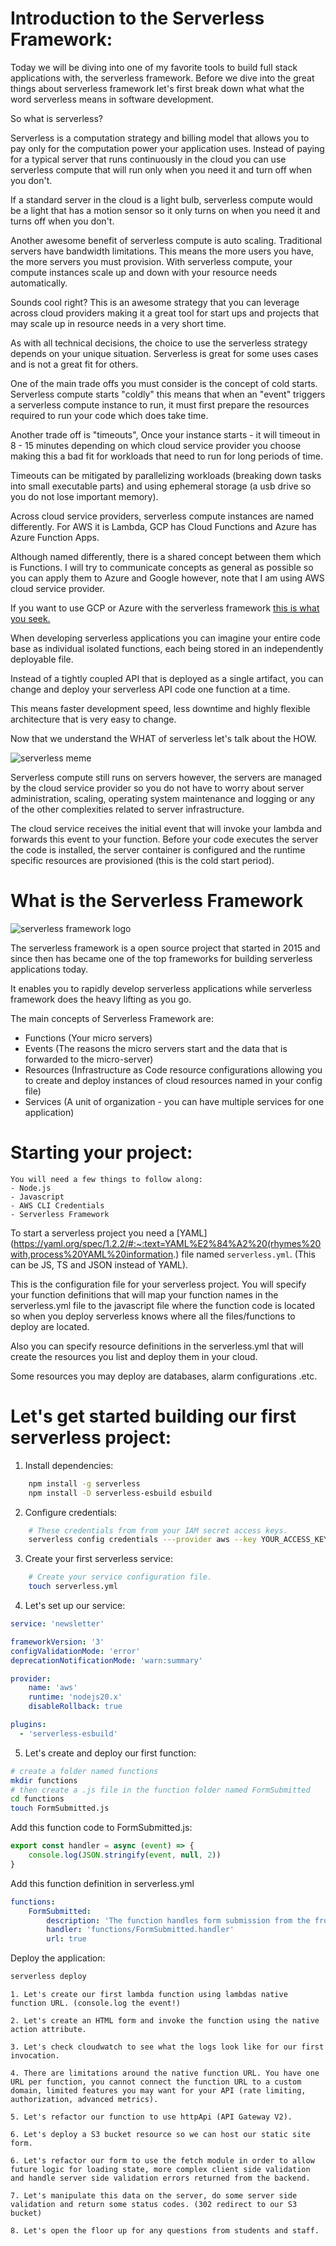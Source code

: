 # Introduction to the Serverless Framework:

Today we will be diving into one of my favorite tools to build full stack applications with, the serverless framework. Before we dive into the great things about serverless framework let's first break down what what the word serverless means in software development.

So what is serverless?

Serverless is a computation strategy and billing model that allows you to pay only for the computation power your application uses. Instead of paying for a typical server that
runs continuously in the cloud you can use serverless compute that will run only when you need it and turn off when you don't.

If a standard server in the cloud is a light bulb, serverless compute would be a light that has a motion sensor so it only turns on when you need it and turns off when you don't.

Another awesome benefit of serverless compute is auto scaling. Traditional servers have bandwidth limitations. This means the more users you have, the more servers you must provision. With serverless compute, your compute instances scale up and down with your resource needs automatically.

Sounds cool right? This is an awesome strategy that you can leverage across cloud providers making it a great tool for start ups and projects that may scale up in resource needs in a very short time.

As with all technical decisions, the choice to use the serverless strategy depends on your unique situation. Serverless is great for some uses cases and is not a great fit for others.

One of the main trade offs you must consider is the concept of cold starts. Serverless compute starts "coldly" this means that when an "event" triggers a serverless compute instance to run, it must first prepare the resources required to run your code which does take time.

Another trade off is "timeouts", Once your instance starts - it will timeout in 8 - 15 minutes depending on which cloud service provider you choose making this a bad fit for workloads that need to run for long periods of time.  

Timeouts can be mitigated by parallelizing workloads (breaking down tasks into small executable parts) and using ephemeral storage (a usb drive so you do not lose important memory).

Across cloud service providers, serverless compute instances are named differently. For AWS it is Lambda, GCP has Cloud Functions and Azure has Azure Function Apps.

Although named differently, there is a shared concept between them which is Functions. I will try to communicate concepts as general as possible so you can apply them to Azure and Google however, note that I am using AWS cloud service provider.

If you want to use GCP or Azure with the serverless framework [this is what you seek.](https://www.serverless.com/framework/docs/providers#:~:text=Serverless%20Infrastructure%20Providers)

When developing serverless applications you can imagine your entire code base as individual isolated functions, each being stored in an independently deployable file.

Instead of a tightly coupled API that is deployed as a single artifact, you can change and deploy your serverless API code one function at a time.

This means faster development speed, less downtime and highly flexible architecture that is very easy to change.

Now that we understand the WHAT of serverless let's talk about the HOW.

![serverless meme](https://blog.ymirapp.com/uploads/2022/06/serverless-scooby-doo-meme.jpg?height=666&width=500)

Serverless compute still runs on servers however, the servers are managed by the cloud service provider so you do not have to worry about server administration, scaling, operating system maintenance and logging or any of the other complexities related to server infrastructure.

The cloud service receives the initial event that will invoke your lambda and forwards this event to your function. Before your code executes the server the code is installed, the server container is configured and the runtime specific resources are provisioned (this is the cold start period).

# What is the Serverless Framework
![serverless framework logo](https://user-images.githubusercontent.com/2752551/30404912-d5781a00-989d-11e7-8d25-5ebca177326a.png)

The serverless framework is a open source project that started in 2015 and since then has became one of the top frameworks for
building serverless applications today.

It enables you to rapidly develop serverless applications while serverless framework does the heavy lifting as you go.

The main concepts of Serverless Framework are:

- Functions (Your micro servers)
- Events (The reasons the micro servers start and the data that is forwarded to the micro-server)
- Resources (Infrastructure as Code resource configurations allowing you to create and deploy instances of cloud resources named in your config file)
- Services (A unit of organization - you can have multiple services for one application)

# Starting your project:

```
You will need a few things to follow along:
- Node.js
- Javascript
- AWS CLI Credentials
- Serverless Framework
```
To start a serverless project you need a [YAML](https://yaml.org/spec/1.2.2/#:~:text=YAML%E2%84%A2%20(rhymes%20with,process%20YAML%20information.) file named `serverless.yml`. (This can be JS, TS and JSON instead of YAML).

This is the configuration file for your serverless project. You will specify your function definitions that will map your function names in the serverless.yml file to the javascript file where the function code is located so when you deploy serverless knows where all the files/functions to deploy are located.

Also you can specify resource definitions in the serverless.yml that will create the resources you list and deploy them in your cloud.

Some resources you may deploy are databases, alarm configurations .etc.

# Let's get started building our first serverless project:

1. Install dependencies:

```bash
    npm install -g serverless
    npm install -D serverless-esbuild esbuild
```

2. Configure credentials:
```bash
    # These credentials from from your IAM secret access keys.
    serverless config credentials ---provider aws --key YOUR_ACCESS_KEY --secret YOUR_SECRET_KEY
```

3. Create your first serverless service:
```bash
    # Create your service configuration file.
    touch serverless.yml
```

4. Let's set up our service:
```yaml
service: 'newsletter'

frameworkVersion: '3'
configValidationMode: 'error'
deprecationNotificationMode: 'warn:summary'

provider:
    name: 'aws'
    runtime: 'nodejs20.x'
    disableRollback: true

plugins:
  - 'serverless-esbuild'
```

5. Let's create and deploy our first function:

```bash
# create a folder named functions
mkdir functions
# then create a .js file in the function folder named FormSubmitted
cd functions
touch FormSubmitted.js
```
Add this function code to FormSubmitted.js:
```javascript
export const handler = async (event) => {
    console.log(JSON.stringify(event, null, 2))
}
```
Add this function definition in serverless.yml 

```yaml
functions:
    FormSubmitted:
        description: 'The function handles form submission from the frontend'
        handler: 'functions/FormSubmitted.handler'
        url: true
```
Deploy the application:
```bash
serverless deploy
```


```
1. Let's create our first lambda function using lambdas native function URL. (console.log the event!)

2. Let's create an HTML form and invoke the function using the native action attribute.

3. Let's check cloudwatch to see what the logs look like for our first invocation.

4. There are limitations around the native function URL. You have one URL per function, you cannot connect the function URL to a custom domain, limited features you may want for your API (rate limiting, authorization, advanced metrics).

5. Let's refactor our function to use httpApi (API Gateway V2).

6. Let's deploy a S3 bucket resource so we can host our static site form.

6. Let's refactor our form to use the fetch module in order to allow future logic for loading state, more complex client side validation and handle server side validation errors returned from the backend.

7. Let's manipulate this data on the server, do some server side validation and return some status codes. (302 redirect to our S3 bucket)

8. Let's open the floor up for any questions from students and staff.
